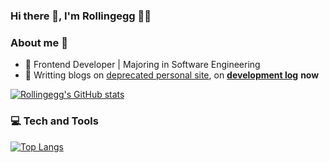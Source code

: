 ### Hi there 👋, I'm Rollingegg 👨‍💻

### About me 👀

- 🎯 Frontend Developer | Majoring in Software Engineering
- 🤔 Writting blogs on [deprecated personal site](https://rollingegg.github.io/), on [**development log**](https://rollingegg.notion.site/97114708ed38479080863c150dadc369?v=cf224164bba745efa0000367cf9c3912) **now**

[![Rollingegg's GitHub stats](https://github-readme-stats.vercel.app/api?username=Rollingegg&count_private=true)](https://github.com/anuraghazra/github-readme-stats)

### 💻 Tech and Tools

[![Top Langs](https://github-readme-stats.vercel.app/api/top-langs/?username=Rollingegg&layout=compact&hide=html,css)](https://github.com/anuraghazra/github-readme-stats)


<!--
**Rollingegg/Rollingegg** is a ✨ _special_ ✨ repository because its `README.md` (this file) appears on your GitHub profile.

Here are some ideas to get you started:

- 🔭 I’m currently working on ...
- 🌱 I’m currently learning ...
- 👯 I’m looking to collaborate on ...
- 🤔 I’m looking for help with ...
- 💬 Ask me about ...
- 📫 How to reach me: ...
- 😄 Pronouns: ...
- ⚡ Fun fact: ...
-->
